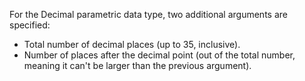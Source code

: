 For the Decimal parametric data type, two additional arguments are specified:

* Total number of decimal places (up to 35, inclusive).
* Number of places after the decimal point (out of the total number, meaning it can't be larger than the previous argument).

